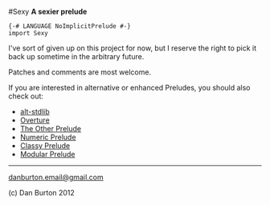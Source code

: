 #Sexy
**A sexier prelude**

    {-# LANGUAGE NoImplicitPrelude #-}
    import Sexy

I've sort of given up on this project for now,
but I reserve the right to pick it back up
sometime in the arbitrary future.

Patches and comments are most welcome.

If you are interested in
alternative or enhanced Preludes,
you should also check out:

* [alt-stdlib](http://patch-tag.com/r/jmcarthur/alt-stdlib/home)
* [Overture](https://github.com/isomorphism/Overture)
* [The Other Prelude](http://www.haskell.org/haskellwiki/The_Other_Prelude)
* [Numeric Prelude](http://www.haskell.org/haskellwiki/Numeric_Prelude)
* [Classy Prelude](https://github.com/snoyberg/classy-prelude)
* [Modular Prelude](https://github.com/snoyberg/classy-prelude)

<hr />

danburton.email@gmail.com

(c) Dan Burton 2012
